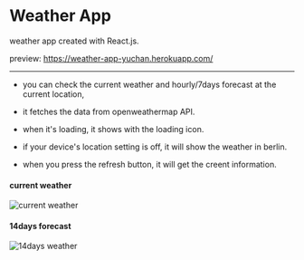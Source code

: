 # Weather App
weather app created with React.js.

preview: https://weather-app-yuchan.herokuapp.com/

___

- you can check the current weather and hourly/7days forecast at the current location,

- it fetches the data from openweathermap API.

- when it's loading, it shows with the loading icon.

- if your device's location setting is off,  it will show the weather in berlin.

- when you press the refresh button, it will get the creent information.

#### current weather

![current weather](https://i.imgur.com/kko86hzm.jpg)

#### 14days forecast

![14days weather](https://i.imgur.com/9hQalMSm.jpg)


